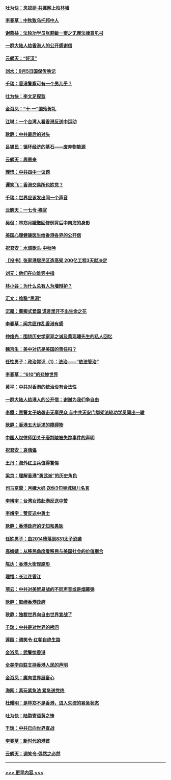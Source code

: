 #### [吐为快：念奴娇‧共匪网上柏林墙](../pages/nsc993/n11519122.md?t=09132222) 
#### [李春草：中秋致乌托邦中人](../pages/nsc993/n11518776.md?t=09132222) 
#### [谢燕益：法轮功学员张莉敏一案之无罪法律意见书](../pages/nsc993/n11517600.md?t=09132222) 
#### [一群大陆人给香港人的公开感谢信](../pages/nsc993/n11514797.md?t=09132222) 
#### [云鹤天：“好汉”](../pages/nsc993/n11513536.md?t=09132222) 
#### [刘水：9月5日国保传唤记](../pages/nsc993/n11513460.md?t=09132222) 
#### [千瑞：香港警察可有一个男儿乎？](../pages/nsc993/n11513109.md?t=09132222) 
#### [吐为快：李文足探监](../pages/nsc993/n11509622.md?t=09132222) 
#### [金浴凤：“十‧一”国殇贺礼](../pages/nsc993/n11509593.md?t=09132222) 
#### [江琳：一个台湾人看香港反送中运动](../pages/nsc993/n11509211.md?t=09132222) 
#### [耿静：中共最后的对头](../pages/nsc993/n11508308.md?t=09132222) 
#### [吕锡民：循环经济的基石——废弃物能源](../pages/nsc993/n11508212.md?t=09132222) 
#### [云鹤天：周恩来](../pages/nsc993/n11508055.md?t=09132222) 
#### [理悟：中共四中一议题](../pages/nsc993/n11507782.md?t=09132222) 
#### [谭笑飞：香港交易所也姓党？](../pages/nsc993/n11507753.md?t=09132222) 
#### [千瑞：世界应该发出同一个声音](../pages/nsc993/n11507290.md?t=09132222) 
#### [云鹤天：一七令‧裸官](../pages/nsc993/n11507177.md?t=09132222) 
#### [吴侃：林郑月娥撤回修例背后中南海的身影](../pages/nsc993/n11506876.md?t=09132222) 
#### [美国心理健康医生给香港各界的公开信](../pages/nsc993/n11506809.md?t=09132222) 
#### [祝君安：水调歌头‧中秋吟](../pages/nsc993/n11506758.md?t=09132222) 
#### [【投书】张家港居民区造高架 200亿工程3天就决定](../pages/nsc993/n11506682.md?t=09132222) 
#### [刘元：他们在向谁竖中指](../pages/nsc993/n11505384.md?t=09132222) 
#### [林小谷：为什么总有人为墙辩护？](../pages/nsc993/n11505226.md?t=09132222) 
#### [汇文：维稳“黑洞”](../pages/nsc993/n11504347.md?t=09132222) 
#### [沉雁：董卿式爱国 谎言里开不出生命之花](../pages/nsc993/n11503215.md?t=09132222) 
#### [李春草：闻共匪作乱香港有感](../pages/nsc993/n11503072.md?t=09132222) 
#### [仲维光：围绕历史学家邓之诚及黄现璠先生的私人回忆](../pages/nsc993/n11501330.md?t=09132222) 
#### [魏京生：美中对抗是美国的责任吗？](../pages/nsc993/n11500723.md?t=09132222) 
#### [任性男子：政治常识（1）：法治——“依法管治”](../pages/nsc993/n11500791.md?t=09132222) 
#### [李春草：“610”的悲惨世界](../pages/nsc993/n11501141.md?t=09132222) 
#### [黄平：中共对香港的统治没有合法性](../pages/nsc993/n11499473.md?t=09132222) 
#### [一群大陆人给港人的公开信：谢谢为我们争自由](../pages/nsc993/n11500402.md?t=09132222) 
#### [李霞：黑警太子站袭击无辜民众 与中共天安门绑架法轮功学员同出一辙](../pages/nsc993/n11499805.md?t=09132222) 
#### [耿静：香港五大诉求的障碍物](../pages/nsc993/n11497578.md?t=09132222) 
#### [中国人权律师团关于唐荆陵被失踪事件的声明](../pages/nsc993/n11500014.md?t=09132222) 
#### [祝君安：哀傀儡](../pages/nsc993/n11499776.md?t=09132222) 
#### [王丹：海外红卫兵值得警惕](../pages/nsc993/n11498138.md?t=09132222) 
#### [梁京：理解香港“勇武派”的历史角色](../pages/nsc993/n11498006.md?t=09132222) 
#### [司马京雷：月娥大妈  送你3句皇城根儿名言](../pages/nsc993/n11497885.md?t=09132222) 
#### [李靖宇：台湾女孩赴港反送中赞](../pages/nsc993/n11497721.md?t=09132222) 
#### [李靖宇：赞反送中勇士](../pages/nsc993/n11497452.md?t=09132222) 
#### [耿静：香港政府的无知和愚昧](../pages/nsc993/n11494238.md?t=09132222) 
#### [任姓男子：由2014堕落到831太子恐袭](../pages/nsc993/n11496683.md?t=09132222) 
#### [高婧婧：从移民角度看移民与美国社会的价值磨合](../pages/nsc993/n11495757.md?t=09132222) 
#### [陈达：香港大街现原形 ](../pages/nsc993/n11495441.md?t=09132222) 
#### [理悟：长江连香江](../pages/nsc993/n11495377.md?t=09132222) 
#### [项云：中共对美贸易战的不同声音或是烟幕弹](../pages/nsc993/n11494929.md?t=09132222) 
#### [耿静：取缔香港政府](../pages/nsc993/n11494218.md?t=09132222) 
#### [耿静：独裁世界向自由世界宣战了](../pages/nsc993/n11494190.md?t=09132222) 
#### [千瑞：中共是对世界的拷问](../pages/nsc993/n11493021.md?t=09132222) 
#### [莲园：调笑令‧红朝自绝生路](../pages/nsc993/n11493011.md?t=09132222) 
#### [金浴凤：武警惊香港](../pages/nsc993/n11492994.md?t=09132222) 
#### [全美学自联支持香港人民的声明](../pages/nsc993/n11492630.md?t=09132222) 
#### [金浴凤：魔向世界展畜心](../pages/nsc993/n11492599.md?t=09132222) 
#### [海网：真玩紧急法 紧急送党终 ](../pages/nsc993/n11492535.md?t=09132222) 
#### [杜耀明：是林郑不是香港，进入失控的紧急状态](../pages/nsc993/n11491420.md?t=09132222) 
#### [吐为快：陆胞寄语黄之锋](../pages/nsc993/n11491117.md?t=09132222) 
#### [千瑞：中共已向世界宣战](../pages/nsc993/n11490123.md?t=09132222) 
#### [李春草：新时代的港首](../pages/nsc993/n11489864.md?t=09132222) 
#### [云鹤天：调笑令·偶然之必然](../pages/nsc993/n11489701.md?t=09132222) 

----
#### [ >>> 更早内容 <<< ](../indexes/nsc993-earlier.md)

